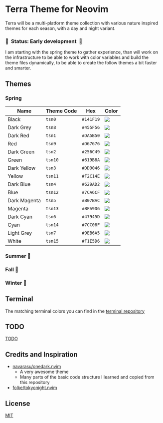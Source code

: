 # Terra Theme for Neovim

Terra will be a multi-platform theme collection with various nature inspired themes for each season, with a day and night variant.

### 🚧 &nbsp;Status: Early development &nbsp;🚧</p>

I am starting with the spring theme to gather experience, than will work on the infrastructure to be able to work with color variables and build the theme files dynamically, to be able to create the follow themes a bit faster and smarter.

## Themes

### Spring

| Name         | Theme Code | Hex       | Color                                                     |
| ------------ | ---------- | --------- | --------------------------------------------------------- |
| Black        | `tsn0`     | `#141F19` | ![](https://via.placeholder.com/250x25/141F19/141F19.png) |
| Dark Grey    | `tsn8`     | `#455F56` | ![](https://via.placeholder.com/250x25/455F56/455F56.png) |
| Dark Red     | `tsn1`     | `#DA5B50` | ![](https://via.placeholder.com/250x25/DA5B50/DA5B50.png) |
| Red          | `tsn9`     | `#D67676` | ![](https://via.placeholder.com/250x25/D67676/D67676.png) |
| Dark Green   | `tsn2`     | `#256C49` | ![](https://via.placeholder.com/250x25/256C49/256C49.png) |
| Green        | `tsn10`    | `#619B8A` | ![](https://via.placeholder.com/250x25/619B8A/619B8A.png) |
| Dark Yellow  | `tsn3`     | `#DD9046` | ![](https://via.placeholder.com/250x25/DD9046/DD9046.png) |
| Yellow       | `tsn11`    | `#F2C14E` | ![](https://via.placeholder.com/250x25/F2C14E/F2C14E.png) |
| Dark Blue    | `tsn4`     | `#629AD2` | ![](https://via.placeholder.com/250x25/629AD2/629AD2.png) |
| Blue         | `tsn12`    | `#7CA6CF` | ![](https://via.placeholder.com/250x25/7CA6CF/7CA6CF.png) |
| Dark Magenta | `tsn5`     | `#B07BAC` | ![](https://via.placeholder.com/250x25/B07BAC/B07BAC.png) |
| Magenta      | `tsn13`    | `#BFA9D6` | ![](https://via.placeholder.com/250x25/BFA9D6/BFA9D6.png) |
| Dark Cyan    | `tsn6`     | `#47945D` | ![](https://via.placeholder.com/250x25/47945D/47945D.png) |
| Cyan         | `tsn14`    | `#7CC08F` | ![](https://via.placeholder.com/250x25/7CC08F/7CC08F.png) |
| Light Grey   | `tsn7`     | `#9EB6A5` | ![](https://via.placeholder.com/250x25/9EB6A5/9EB6A5.png) |
| White        | `tsn15`    | `#F1E5D6` | ![](https://via.placeholder.com/250x25/F1E5D6/F1E5D6.png) |

### Summer 🚧

### Fall 🚧

### Winter 🚧

## Terminal

The matching terminal colors you can find in the [terminal repository](https://github.com/terra-theme/terminal)

## TODO

[TODO](./TODO.md)

## Credits and Inspiration

- [navarasu/onedark.nvim](https://github.com/navarasu/onedark.nvim)
  - A very awesome theme
  - Many parts of the basic code structure I learned and copied from this repository
- [folke/tokyonight.nvim](https://github.com/folke/tokyonight.nvim)

## License

[MIT](https://choosealicense.com/licenses/mit/)
